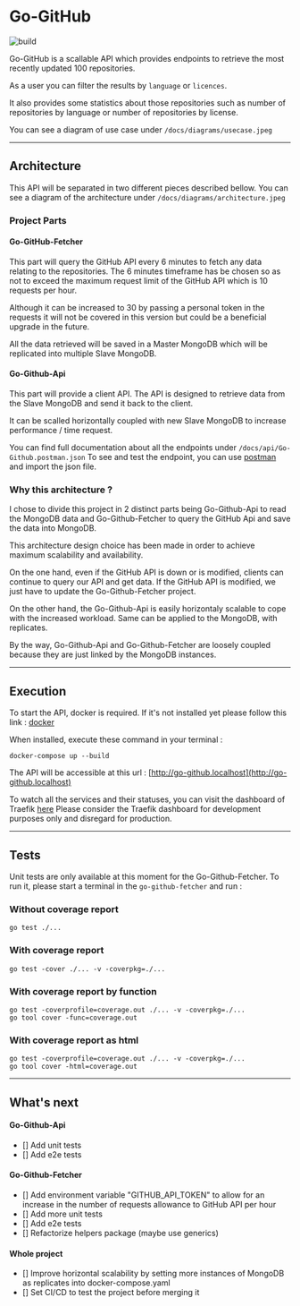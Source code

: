 # Go-GitHub 

![build](https://github.com/ipfaze/go-github/actions/workflows/go.yml/badge.svg)

Go-GitHub is a scallable API which provides endpoints to retrieve the most recently updated 100 repositories.

As a user you can filter the results by `language` or `licences`.

It also provides some statistics about those repositories such as number of repositories by language or number of repositories by license.

You can see a diagram of use case under `/docs/diagrams/usecase.jpeg`

-----------------

## Architecture

This API will be separated in two different pieces described bellow.
You can see a diagram of the architecture under `/docs/diagrams/architecture.jpeg`

### Project Parts

#### Go-GitHub-Fetcher

This part will query the GitHub API every 6 minutes to fetch any data relating to the repositories.
The 6 minutes timeframe has be chosen so as not to exceed the maximum request limit of the GitHub API which is 10 requests per hour.

Although it can be increased to 30 by passing a personal token in the requests it will not be covered in this version but could be a beneficial upgrade in the future.

All the data retrieved will be saved in a Master MongoDB which will be replicated into multiple Slave MongoDB.

#### Go-Github-Api

This part will provide a client API.
The API is designed to retrieve data from the Slave MongoDB and send it back to the client.

It can be scalled horizontally coupled with new Slave MongoDB to increase performance / time request. 

You can find full documentation about all the endpoints under `/docs/api/Go-Github.postman.json`
To see and test the endpoint, you can use [postman](https://www.postman.com/) and import the json file.

### Why this architecture ?

I chose to divide this project in 2 distinct parts being Go-Github-Api to read the MongoDB data and Go-Github-Fetcher to query the GitHub Api and save the data into MongoDB.

This architecture design choice has been made in order to achieve maximum scalability and availability.

On the one hand, even if the GitHub API is down or is modified, clients can continue to query our API and get data.
If the GitHub API is modified, we just have to update the Go-Github-Fetcher project.

On the other hand, the Go-Github-Api is easily horizontaly scalable to cope with the increased workload.
Same can be applied to the MongoDB, with replicates.

By the way, Go-Github-Api and Go-Github-Fetcher are loosely coupled because they are just linked by the MongoDB instances.

-----------------

## Execution

To start the API, docker is required.
If it's not installed yet please follow this link : [docker](https://docs.docker.com/get-docker/)

When installed, execute these command in your terminal :

```shell
docker-compose up --build
```

The API will be accessible at this url : [http://go-github.localhost](http://go-github.localhost)

To watch all the services and their statuses, you can visit the dashboard of Traefik [here](http://localhost:8080)
Please consider the Traefik dashboard for development purposes only and disregard for production.

-----------------

## Tests

Unit tests are only available at this moment for the Go-Github-Fetcher.
To run it, please start a terminal in the `go-github-fetcher` and run :

### Without coverage report
```shell
go test ./...
```

### With coverage report
```shell
go test -cover ./... -v -coverpkg=./...
```

### With coverage report by function
```shell
go test -coverprofile=coverage.out ./... -v -coverpkg=./...
go tool cover -func=coverage.out
```

### With coverage report as html
```shell
go test -coverprofile=coverage.out ./... -v -coverpkg=./...
go tool cover -html=coverage.out
```

-----------------

## What's next

#### Go-Github-Api
- [] Add unit tests
- [] Add e2e tests

#### Go-Github-Fetcher
- [] Add environment variable "GITHUB_API_TOKEN" to allow for an increase in the number of requests allowance to GitHub API per hour
- [] Add more unit tests
- [] Add e2e tests
- [] Refactorize helpers package (maybe use generics)

#### Whole project
- [] Improve horizontal scalability by setting more instances of MongoDB as replicates into docker-compose.yaml
- [] Set CI/CD to test the project before merging it